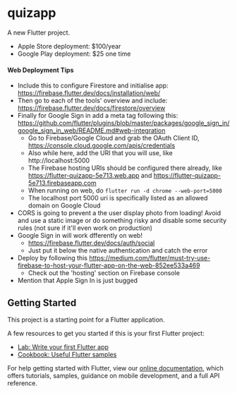 # quizapp

A new Flutter project.



- Apple Store deployment: $100/year
- Google Play deployment: $25 one time

#### Web Deployment Tips

- Include this to configure Firestore and initialise app: https://firebase.flutter.dev/docs/installation/web/
- Then go to each of the tools' overview and include: https://firebase.flutter.dev/docs/firestore/overview
- Finally for Google Sign in add a meta tag following this: https://github.com/flutter/plugins/blob/master/packages/google_sign_in/google_sign_in_web/README.md#web-integration
  - Go to Firebase/Google Cloud and grab the OAuth Client ID, https://console.cloud.google.com/apis/credentials
  - Also while here, add the URI that you will use, like http://localhost:5000
  - The Firebase hosting URIs should be configured there already, like https://flutter-quizapp-5e713.web.app and https://flutter-quizapp-5e713.firebaseapp.com
  - When running on web, do `flutter run -d chrome --web-port=5000`
  - The localhost port 5000 uri is specifically listed as an allowed domain on Google Cloud
- CORS is going to prevent a the user display photo from loading! Avoid and use a static image or do something risky and disable some security rules (not sure if it'll even work on production)
- Google Sign in will work dfferently on web!
  - https://firebase.flutter.dev/docs/auth/social
  - Just put it below the native authentication and catch the error
- Deploy by following this https://medium.com/flutter/must-try-use-firebase-to-host-your-flutter-app-on-the-web-852ee533a469
  - Check out the 'hosting' section on Firebase console
- Mention that Apple Sign In is just bugged


## Getting Started

This project is a starting point for a Flutter application.

A few resources to get you started if this is your first Flutter project:

- [Lab: Write your first Flutter app](https://flutter.dev/docs/get-started/codelab)
- [Cookbook: Useful Flutter samples](https://flutter.dev/docs/cookbook)

For help getting started with Flutter, view our
[online documentation](https://flutter.dev/docs), which offers tutorials,
samples, guidance on mobile development, and a full API reference.

